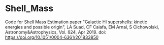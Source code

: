 # Shell_Mass
Code for Shell Mass Estimation paper "Galactic HI supershells: kinetic energies and possible origin", LA Suad, CF Caiafa, EM Arnal, S Cichowolski, Astronomy&Astrophysics, Vol. 624, Apr 2019. doi: https://doi.org/10.1051/0004-6361/201833850

